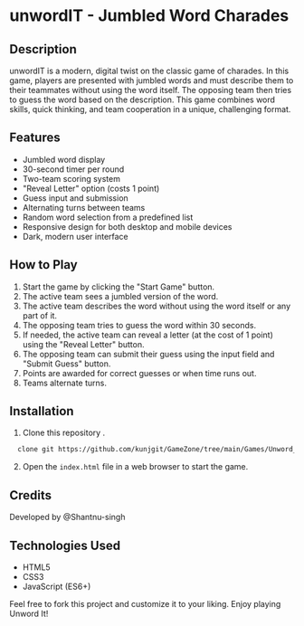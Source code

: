 # unwordIT - Jumbled Word Charades

## Description

unwordIT is a modern, digital twist on the classic game of charades. In this game, players are presented with jumbled words and must describe them to their teammates without using the word itself. The opposing team then tries to guess the word based on the description. This game combines word skills, quick thinking, and team cooperation in a unique, challenging format.

## Features

- Jumbled word display
- 30-second timer per round
- Two-team scoring system
- "Reveal Letter" option (costs 1 point)
- Guess input and submission
- Alternating turns between teams
- Random word selection from a predefined list
- Responsive design for both desktop and mobile devices
- Dark, modern user interface

## How to Play

1. Start the game by clicking the "Start Game" button.
2. The active team sees a jumbled version of the word.
3. The active team describes the word without using the word itself or any part of it.
4. The opposing team tries to guess the word within 30 seconds.
5. If needed, the active team can reveal a letter (at the cost of 1 point) using the "Reveal Letter" button.
6. The opposing team can submit their guess using the input field and "Submit Guess" button.
7. Points are awarded for correct guesses or when time runs out.
8. Teams alternate turns.

## Installation

1. Clone this repository .
```bash
  clone git https://github.com/kunjgit/GameZone/tree/main/Games/Unword_It
```
2. Open the `index.html` file in a web browser to start the game.

## Credits

Developed by @Shantnu-singh


## Technologies Used

- HTML5
- CSS3
- JavaScript (ES6+)

Feel free to fork this project and customize it to your liking. Enjoy playing Unword It!
